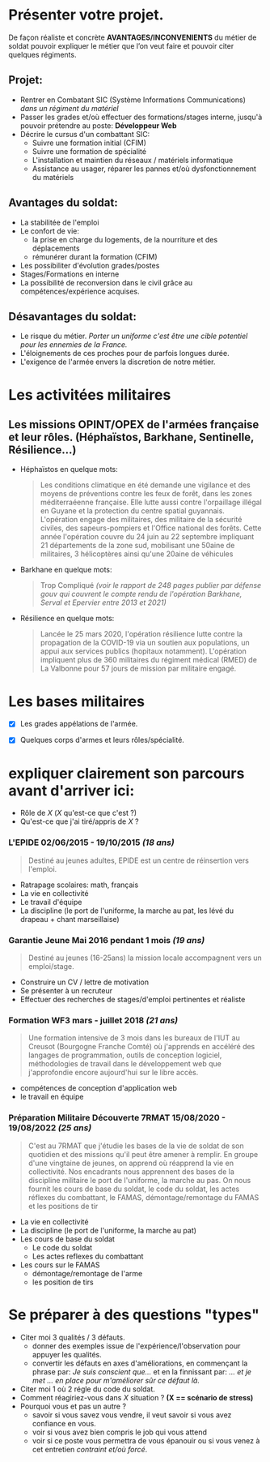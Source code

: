 # Présenter votre projet.

De façon réaliste et concrète
**AVANTAGES/INCONVENIENTS** du métier de soldat
pouvoir expliquer le métier que l’on veut faire et pouvoir citer quelques régiments.

## Projet:
- Rentrer en Combatant SIC (Système Informations Communications) *dans un régiment du matériel*
- Passer les grades et/où effectuer des formations/stages interne, jusqu'à pouvoir prétendre au poste: **Développeur Web**
- Décrire le cursus d'un combattant SIC:
  - Suivre une formation initial (CFIM)
  - Suivre une formation de spécialité
  - L'installation et maintien du réseaux / matériels informatique
  - Assistance au usager, réparer les pannes et/où dysfonctionnement du matériels

## Avantages du soldat:
  - La stabilitée de l'emploi
  - Le confort de vie:
    - la prise en charge du logements, de la nourriture et des déplacements
    - rémunérer durant la formation (CFIM)
  - Les possibiliter d'évolution grades/postes
  - Stages/Formations en interne
  - La possibilité de reconversion dans le civil grâce au compétences/expérience acquises.

## Désavantages du soldat:
  - Le risque du métier. *Porter un uniforme c'est être une cible potentiel pour les ennemies de la France.*
  - L'éloignements de ces proches pour de parfois longues durée.
  - L'exigence de l'armée envers la discretion de notre métier.


# Les activitées militaires

## Les missions OPINT/OPEX de l'armées française et leur rôles. (Héphaïstos, Barkhane, Sentinelle, Résilience...)
    
- Héphaïstos en quelque mots:
  > Les conditions climatique en été demande une vigilance et des moyens de préventions contre les feux de forêt,
  dans les zones méditerraéenne française.
  Elle lutte aussi contre l'orpaillage illégal en Guyane et la protection du centre spatial guyannais.
  L'opération engage des militaires, des militaire de la sécurité civiles, des sapeurs-pompiers et l'Office national des forêts.
  Cette année l'opération couvre du 24 juin au 22 septembre impliquant 21 départements de la zone sud,
  mobilisant une 50aine de militaires, 3 hélicoptères ainsi qu'une 20aine de véhicules
- Barkhane en quelque mots:
  > Trop Compliqué *(voir le rapport de 248 pages publier par défense gouv qui couvrent le compte rendu de l'opération Barkhane, Serval et Epervier entre 2013 et 2021)*
- Résilience en quelque mots:
  > Lancée le 25 mars 2020, l'opération résilience lutte contre la propagation de la COVID-19 via un soutien aux populations, un appui aux services publics (hopitaux notamment).
      L'opération impliquent plus de 360 militaires du régiment médical (RMED) de La Valbonne pour 57 jours de mission par militaire engagé.

# Les bases militaires

- [x] Les grades appélations de l'armée.
- [x] Quelques corps d'armes et leurs rôles/spécialité.


# expliquer clairement son parcours avant d'arriver ici:

- Rôle de *X* (*X* qu'est-ce que c'est ?)
- Qu'est-ce que j'ai tiré/appris de *X* ?

### L'EPIDE **02/06/2015 - 19/10/2015** *(18 ans)*
  > Destiné au jeunes adultes, EPIDE est un centre de réinsertion vers l'emploi.
  - Ratrapage scolaires: math, français
  - La vie en collectivité
  - Le travail d'équipe
  - La discipline (le port de l'uniforme, la marche au pat, les lévé du drapeau + chant marseillaise)

### Garantie Jeune **Mai 2016 pendant 1 mois** *(19 ans)*
  > Destiné au jeunes (16-25ans) la mission locale accompagnent vers un emploi/stage.
  - Construire un CV / lettre de motivation
  - Se présenter à un recruteur
  - Effectuer des recherches de stages/d'emploi pertinentes et réaliste

### Formation WF3 **mars - juillet 2018** *(21 ans)*
  > Une formation intensive de 3 mois dans les bureaux de l'IUT au Creusot
  (Bourgogne Franche Comté) où j'apprends en accéléré des langages de
  programmation, outils de conception logiciel, méthodologies de travail dans le
  développement web que j'approfondie encore aujourd'hui sur le libre accès.
  - compétences de conception d'application web
  - le travail en équipe

### Préparation Militaire Découverte 7RMAT **15/08/2020 - 19/08/2022** *(25 ans)*
  > C'est au 7RMAT que j'étudie les bases de la vie de soldat de son quotidien et
  des missions qu'il peut être amener à remplir.
  En groupe d'une vingtaine de jeunes, on apprend où réapprend la vie en
  collectivité.
  Nos encadrants nous apprennent des bases de la discipline militaire le port de
  l'uniforme, la marche au pas.
  On nous fournit les cours de base du soldat, le code du soldat, les actes réflexes
  du combattant, le FAMAS, démontage/remontage du FAMAS et les positions de
  tir
  - La vie en collectivité
  - La discipline (le port de l'uniforme, la marche au pat)
  - Les cours de base du soldat
    - Le code du soldat
    - Les actes reflexes du combattant
  - Les cours sur le FAMAS
    - démontage/remontage de l'arme
    - les position de tirs

# Se préparer à des questions "types"

- Citer moi 3 qualités / 3 défauts.
    - donner des exemples issue de l'expérience/l'observation pour appuyer les qualités.
    - convertir les défauts en axes d'améliorations, en commençant la phrase par: *Je suis conscient que...*
    et en la finnissant par: *... et je met ... en place pour m'améliorer sûr ce défaut là.*
- Citer moi 1 où 2 régle du code du soldat.
- Comment réagiriez-vous dans *X* situation ? **(X == scénario de stress)**
- Pourquoi vous et pas un autre ?
  - savoir si vous savez vous vendre, il veut savoir si vous avez confiance en vous.
  - voir si vous avez bien compris le job qui vous attend
  - voir si ce poste vous permettra de vous épanouir ou si vous venez à cet entretien *contraint et/où forcé*.

